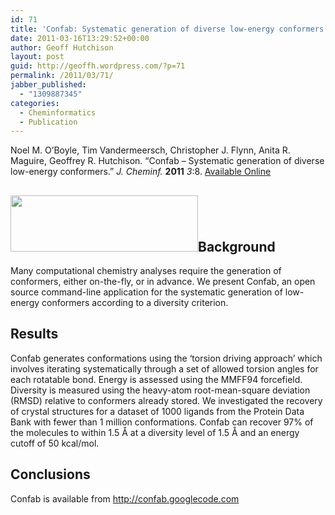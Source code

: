 ```yaml
---
id: 71
title: 'Confab: Systematic generation of diverse low-energy conformers'
date: 2011-03-16T13:29:52+00:00
author: Geoff Hutchison
layout: post
guid: http://geoffh.wordpress.com/?p=71
permalink: /2011/03/71/
jabber_published:
  - "1309887345"
categories:
  - Cheminformatics
  - Publication
---
```

Noel M. O’Boyle, Tim Vandermeersch, Christopher J. Flynn, Anita R. Maguire, Geoffrey R. Hutchison. “Confab &#8211; Systematic generation of diverse low-energy conformers.” _J. Cheminf._ **2011** _3_:8. [Available Online](http://dx.doi.org/10.1186/1758-2946-3-8)  
<!--more-->

## [<img class="alignleft size-medium wp-image-454" title="1758-2946-3-8-graphical-abstract" src="https://i1.wp.com/pre.hutchison.chem.pitt.edu/wordpress/wp-content/uploads/2011/03/1758-2946-3-8-graphical-abstract11-300x90.gif?resize=300%2C90" alt="" width="300" height="90" data-recalc-dims="1" />](https://i1.wp.com/pre.hutchison.chem.pitt.edu/wordpress/wp-content/uploads/2011/03/1758-2946-3-8-graphical-abstract11.gif)Background

Many computational chemistry analyses require the generation of conformers, either on-the-fly, or in advance. We present Confab, an open source command-line application for the systematic generation of low-energy conformers according to a diversity criterion.

## Results

Confab generates conformations using the &#8216;torsion driving approach&#8217; which involves iterating systematically through a set of allowed torsion angles for each rotatable bond. Energy is assessed using the MMFF94 forcefield. Diversity is measured using the heavy-atom root-mean-square deviation (RMSD) relative to conformers already stored. We investigated the recovery of crystal structures for a dataset of 1000 ligands from the Protein Data Bank with fewer than 1 million conformations. Confab can recover 97% of the molecules to within 1.5 Å at a diversity level of 1.5 Å and an energy cutoff of 50 kcal/mol.

## Conclusions

Confab is available from <http://confab.googlecode.com>